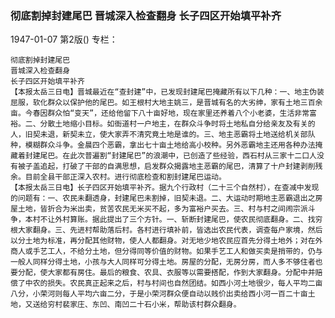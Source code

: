 ### 彻底割掉封建尾巴  晋城深入检查翻身  长子四区开始填平补齐

1947-01-07
第2版()
专栏：

    彻底割掉封建尾巴
    晋城深入检查翻身
    长子四区开始填平补齐
    【本报太岳三日电】晋城最近在“查封建”中，已发现封建尾巴掩藏所有以下几种：一、地主伪装屈服，软化群众以保护他的尾巴。如王根村大地主姚三，是晋城有名的大劣绅，家有土地三百余亩。今春因群众怕“变天”，还给他留下八十亩好地，现在家里还养着八个小老婆，生活非常富裕。二、分散土地缩小目标。如衙道村一户地主，在群众斗争时将土地私自分给亲友及有关的人，旧契未退，新契未立，使大家弄不清究竟土地是谁的。三、地主恶霸将土地送给机关部队种，模糊群众斗争。金晨四个恶霸，拿出七十亩土地给高小校种。另外恶霸地主还用各种办法掩藏着封建尾巴。在此次普遍割“封建尾巴”的浪潮中，已创造了些经验，西石村从三家十二口人没有被子盖追起，打破了干部的自满思想，启发群众揭露地主恶霸的尾巴，清算了十户封建剥削残余。目前全县干部正深入农村。进行彻底检查和割封建尾巴运动。
    【本报太岳三日电】长子四区开始填平补齐。据九个行政村（二十三个自然村），在查减中发现的问题有：一、农民未翻透身，封建尾巴未割掉，旧契未退。二、大运动时期地主恶霸退出之房屋土地，皆折合为米出卖，贫苦农民无米买不起，多为富裕户买去。三、村与村之间闹宗派斗争，本村不让外村算账。据此提出了三个方针。一、斩断封建尾巴，使农民彻底翻身。二、找穷根大家翻身。三、先进村帮助落后村。各村进行填补前，皆选出农民代表，调查每户家境，然后以分土地为标准，再分配其他财物，使人人都翻身。对无地少地农民应首先分得土地外；对在外商人或手艺工人，不给分土地，但分得同等价值的财物。如果手艺工人和做买卖是捎带的，仍与一般人同样分得土地，小孩与大人同样可分得土地。房屋的分配，无房分房，而人多不够住者也要分配，使大家都有房住。最后的粮食、农具、衣服等以需要搭配，作到大家翻身。分配中并赔偿了中农的损失。农民真正起来之后，村与村间也自然团结。如西小河土地很少，每人平均二亩八分，小荣河则每人平均六亩二分，于是小荣河群众便自动以贱价出卖给西小河一百二十亩土地，又送给穷村裴家庄、东凹、南凹二十石小米，帮助该村群众翻身。
